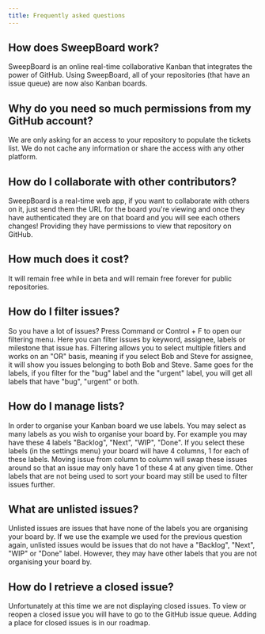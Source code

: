 ```yaml
---
title: Frequently asked questions
---
```


## How does SweepBoard work?

SweepBoard is an online real-time collaborative Kanban that integrates the power of GitHub. Using SweepBoard, all of your repositories (that have an issue queue) are now also Kanban boards.

## Why do you need so much permissions from my GitHub account?

We are only asking for an access to your repository to populate the tickets list. We do not cache any information or share the access with any other platform.

## How do I collaborate with other contributors?

SweepBoard is a real-time web app, if you want to collaborate with others on it, just send them the URL for the board you're viewing and once they have authenticated they are on that board and you will see each others changes! Providing they have permissions to view that repository on GitHub.

## How much does it cost?

It will remain free while in beta and will remain free forever for public repositories.

## How do I filter issues?

So you have a lot of issues? Press Command or Control + F to open our filtering menu. Here you can filter issues by keyword, assignee, labels or milestone that issue has. Filtering allows you to select multiple fitlers and works on an "OR" basis, meaning if you select Bob and Steve for assignee, it will show you issues belonging to both Bob and Steve. Same goes for the labels, if you filter for the "bug" label and the "urgent" label, you will get all labels that have "bug", "urgent" or both.

## How do I manage lists?

In order to organise your Kanban board we use labels. You may select as many labels as you wish to organise your board by. For example you may have these 4 labels "Backlog", "Next", "WIP", "Done". If you select these labels (in the settings menu) your board will have 4 columns, 1 for each of these labels. Moving issue from column to column will swap these issues around so that an issue may only have 1 of these 4 at any given time. Other labels that are not being used to sort your board may still be used to filter issues further.

## What are unlisted issues?

Unlisted issues are issues that have none of the labels you are organising your board by. If we use the example we used for the previous question again, unlisted issues would be issues that do not have a "Backlog", "Next", "WIP" or "Done" label. However, they may have other labels that you are not organising your board by.

## How do I retrieve a closed issue?

Unfortunately at this time we are not displaying closed issues. To view or reopen a closed issue you will have to go to the GitHub issue queue. Adding a place for closed issues is in our roadmap.